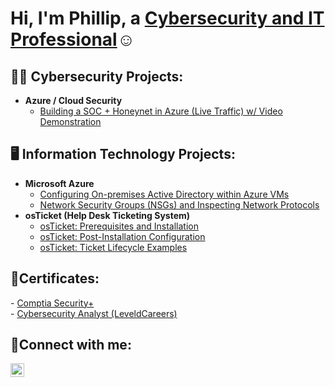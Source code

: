 <h1>Hi, I'm Phillip, a <a href="https://www.linkedin.com/in/phillipkitanski/">Cybersecurity and IT Professional</a>☺</h1>


<h2>👨‍💻 Cybersecurity Projects:</h2>

- <b> Azure / Cloud Security</b>
  - [Building a SOC + Honeynet in Azure (Live Traffic) w/ Video Demonstration](https://github.com/kphillip1/azure-soc-honeynet)


<h2>🖥️ Information Technology Projects:</h2>

- <b>Microsoft Azure</b>
  - [Configuring On-premises Active Directory within Azure VMs](https://github.com/kphillip1/configure-ad)
  - [Network Security Groups (NSGs) and Inspecting Network Protocols](https://github.com/kphillip1/azure-network-protocols)
- <b>osTicket (Help Desk Ticketing System)</b>
  - [osTicket: Prerequisites and Installation](https://github.com/kphillip1/osticket-prereqs)
  - [osTicket: Post-Installation Configuration](https://github.com/kphillip1/post-install-config)
  - [osTicket: Ticket Lifecycle Examples](https://github.com/kphillip1/ticket-lifecycle)

 
<h2>📜Certificates:</h2>
- <a href="https://github.com/kphillip1/kphillip1/assets/165929885/1ce3b133-6156-4165-8bb2-027a8bfb0577">Comptia Security+</a>
<br>
- <a href="https://app.kajabi.com/certificates/9a50fade">Cybersecurity Analyst (LeveldCareers)</a>


<h2>🤳Connect with me:</h2>


[<img align="left" alt="Phillip | LinkedIn" width="22px" src="https://cdn.jsdelivr.net/npm/simple-icons@v3/icons/linkedin.svg" />][linkedin]


[linkedin]: https://www.linkedin.com/in/phillipkitanski/





